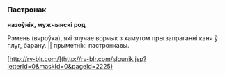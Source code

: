 ### Пастронак
**назоўнік, мужчынскі род**

Рэмень (вяроўка), які злучае ворчык з хамутом пры запраганні каня ў плуг, барану. || прыметнік: пастронкавы.

<a rel="author">[http://rv-blr.com/](http://rv-blr.com/slounik.jsp?letterId=0&maskId=0&pageId=2225)</a>
